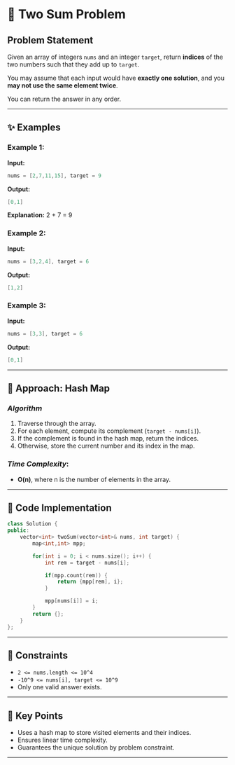 # 🎯 Two Sum Problem

## Problem Statement

Given an array of integers `nums` and an integer `target`, return **indices** of the two numbers such that they add up to `target`.

You may assume that each input would have **exactly one solution**, and you **may not use the same element twice**.

You can return the answer in any order.

---

## ✨ Examples

### Example 1:

**Input:**

```cpp
nums = [2,7,11,15], target = 9
```

**Output:**

```cpp
[0,1]
```

**Explanation:** 2 + 7 = 9

### Example 2:

**Input:**

```cpp
nums = [3,2,4], target = 6
```

**Output:**

```cpp
[1,2]
```

### Example 3:

**Input:**

```cpp
nums = [3,3], target = 6
```

**Output:**

```cpp
[0,1]
```

---

## 🚀 Approach: Hash Map

### *Algorithm*

1. Traverse through the array.
2. For each element, compute its complement (`target - nums[i]`).
3. If the complement is found in the hash map, return the indices.
4. Otherwise, store the current number and its index in the map.

### *Time Complexity*:

- **O(n)**, where n is the number of elements in the array.

---

## 🔢 Code Implementation

```cpp
class Solution {
public:
    vector<int> twoSum(vector<int>& nums, int target) {
        map<int,int> mpp;

        for(int i = 0; i < nums.size(); i++) {
            int rem = target - nums[i];

            if(mpp.count(rem)) {
                return {mpp[rem], i};
            }

            mpp[nums[i]] = i;
        }
        return {};
    }
};
```

---

## 🔧 Constraints

- `2 <= nums.length <= 10^4`
- `-10^9 <= nums[i], target <= 10^9`
- Only one valid answer exists.

---

## 🌟 Key Points

- Uses a hash map to store visited elements and their indices.
- Ensures linear time complexity.
- Guarantees the unique solution by problem constraint.

---

